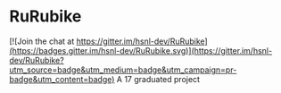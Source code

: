 # RuRubike

[![Join the chat at https://gitter.im/hsnl-dev/RuRubike](https://badges.gitter.im/hsnl-dev/RuRubike.svg)](https://gitter.im/hsnl-dev/RuRubike?utm_source=badge&utm_medium=badge&utm_campaign=pr-badge&utm_content=badge)
A 17 graduated project
